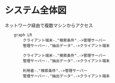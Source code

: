 # システム全体図
ネットワーク経由で複数マシンからアクセス
```mermaid 
    graph LR
        クライアント端末-."検索条件".->管理サーバー
        管理サーバー-."抽出データ".->クライアント端末
    
        クライアント端末-."検索条件".->管理サーバー
        管理サーバー-."抽出データ".->クライアント端末

        利用者-."検索条件".->管理サーバー
        管理サーバー-."抽出データ".->クライアント端末
        
```
